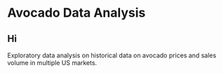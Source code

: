 # Avocado Data Analysis
## Hi
Exploratory data analysis on historical data on avocado prices and sales volume in multiple US markets. 


